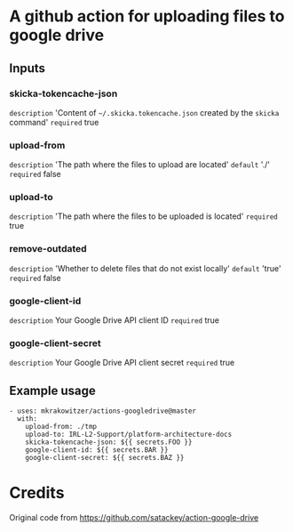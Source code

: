# A github action for uploading files to google drive

## Inputs

### skicka-tokencache-json
`description` 'Content of `~/.skicka.tokencache.json` created by the `skicka` command'
`required` true

### upload-from
`description` 'The path where the files to upload are located'
`default` './'
`required` false

### upload-to
`description` 'The path where the files to be uploaded is located'
`required` true

### remove-outdated
`description` 'Whether to delete files that do not exist locally'
`default` 'true'
`required` false

### google-client-id
`description` Your Google Drive API client ID
`required` true

### google-client-secret
`description` Your Google Drive API client secret
`required` true

## Example usage

```
- uses: mkrakowitzer/actions-googledrive@master
  with:
    upload-from: ./tmp
    upload-to: IRL-L2-Support/platform-architecture-docs
    skicka-tokencache-json: ${{ secrets.FOO }}
    google-client-id: ${{ secrets.BAR }}
    google-client-secret: ${{ secrets.BAZ }}
```

# Credits
Original code from https://github.com/satackey/action-google-drive

